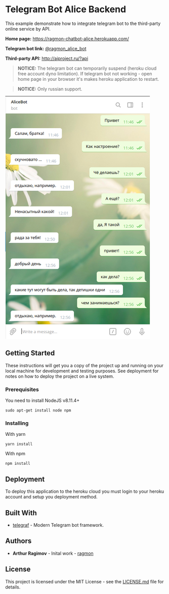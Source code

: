 # Telegram Bot Alice Backend

This example demonstrate how to integrate telegram bot to the third-party online service by API.

**Home page:** https://ragmon-chatbot-alice.herokuapp.com/

**Telegram bot link:** [@ragmon_alice_bot](https://t.me/ragmon_alice_bot)

**Third-party API:** http://aiproject.ru/?api

> **NOTICE:** The telegram bot can temporarily suspend (heroku cloud free account dyno limitation).
If telegram bot not working - open home page in your browser it's makes heroku application to restart.

> **NOTICE:** Only russian support.

<img src="https://raw.githubusercontent.com/ragmon/telegram-alice-bot-backend/master/screenshot/dialog.png">

## Getting Started

These instructions will get you a copy of the project up and running on your local machine for development and testing purposes. 
See deployment for notes on how to deploy the project on a live system.

### Prerequisites

You need to install NodeJS v8.11.4+

```
sudo apt-get install node npm
```

### Installing

With yarn

```
yarn install
```

With npm

```
npm install
```

## Deployment

To deploy this application to the heroku cloud you must login to your heroku account and setup you deployment method.

## Built With

* [telegraf](https://telegraf.js.org/) - Modern Telegram bot framework.

## Authors

* **Arthur Ragimov** - Inital work - [ragmon](https://ragmon.github.io)

## License

This project is licensed under the MIT License - see the [LICENSE.md](https://github.com/ragmon/telegram-alice-bot-backend/blob/master/LICENSE.md) file for details.

